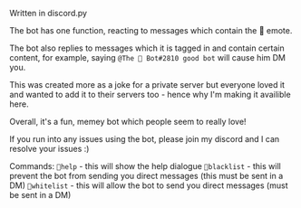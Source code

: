 Written in discord.py

The bot has one function, reacting to messages which contain the 👀 emote.

The bot also replies to messages which it is tagged in and contain certain content, for example, saying `@The 👀 Bot#2810 good bot` will cause him DM you.

This was created more as a joke for a private server but everyone loved it and wanted to add it to their servers too - hence why I'm making it availible here.

Overall, it's a fun, memey bot which people seem to really love!

If you run into any issues using the bot, please join my discord and I can resolve your issues :)

Commands:
`👀help` - this will show the help dialogue
`👀blacklist` - this will prevent the bot from sending you direct messages (this must be sent in a DM)
`👀whitelist` - this will allow the bot to send you direct messages (must be sent in a DM)
